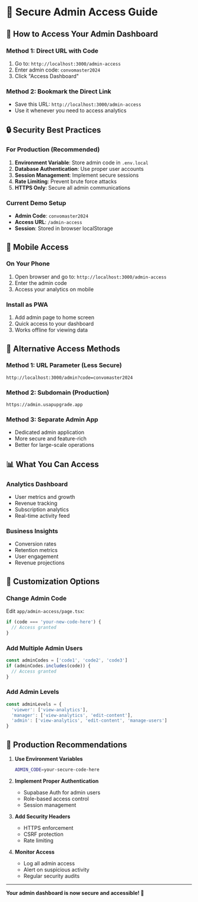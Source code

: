 # 🔐 Secure Admin Access Guide

## 🎯 **How to Access Your Admin Dashboard**

### **Method 1: Direct URL with Code**
1. Go to: `http://localhost:3000/admin-access`
2. Enter admin code: `convomaster2024`
3. Click "Access Dashboard"

### **Method 2: Bookmark the Direct Link**
- Save this URL: `http://localhost:3000/admin-access`
- Use it whenever you need to access analytics

## 🔒 **Security Best Practices**

### **For Production (Recommended)**
1. **Environment Variable**: Store admin code in `.env.local`
2. **Database Authentication**: Use proper user accounts
3. **Session Management**: Implement secure sessions
4. **Rate Limiting**: Prevent brute force attacks
5. **HTTPS Only**: Secure all admin communications

### **Current Demo Setup**
- **Admin Code**: `convomaster2024`
- **Access URL**: `/admin-access`
- **Session**: Stored in browser localStorage

## 📱 **Mobile Access**

### **On Your Phone**
1. Open browser and go to: `http://localhost:3000/admin-access`
2. Enter the admin code
3. Access your analytics on mobile

### **Install as PWA**
1. Add admin page to home screen
2. Quick access to your dashboard
3. Works offline for viewing data

## 🚀 **Alternative Access Methods**

### **Method 1: URL Parameter (Less Secure)**
```
http://localhost:3000/admin?code=convomaster2024
```

### **Method 2: Subdomain (Production)**
```
https://admin.usapupgrade.app
```

### **Method 3: Separate Admin App**
- Dedicated admin application
- More secure and feature-rich
- Better for large-scale operations

## 📊 **What You Can Access**

### **Analytics Dashboard**
- User metrics and growth
- Revenue tracking
- Subscription analytics
- Real-time activity feed

### **Business Insights**
- Conversion rates
- Retention metrics
- User engagement
- Revenue projections

## 🔧 **Customization Options**

### **Change Admin Code**
Edit `app/admin-access/page.tsx`:
```javascript
if (code === 'your-new-code-here') {
  // Access granted
}
```

### **Add Multiple Admin Users**
```javascript
const adminCodes = ['code1', 'code2', 'code3']
if (adminCodes.includes(code)) {
  // Access granted
}
```

### **Add Admin Levels**
```javascript
const adminLevels = {
  'viewer': ['view-analytics'],
  'manager': ['view-analytics', 'edit-content'],
  'admin': ['view-analytics', 'edit-content', 'manage-users']
}
```

## 🎯 **Production Recommendations**

1. **Use Environment Variables**
   ```bash
   ADMIN_CODE=your-secure-code-here
   ```

2. **Implement Proper Authentication**
   - Supabase Auth for admin users
   - Role-based access control
   - Session management

3. **Add Security Headers**
   - HTTPS enforcement
   - CSRF protection
   - Rate limiting

4. **Monitor Access**
   - Log all admin access
   - Alert on suspicious activity
   - Regular security audits

---

**Your admin dashboard is now secure and accessible! 🔐** 